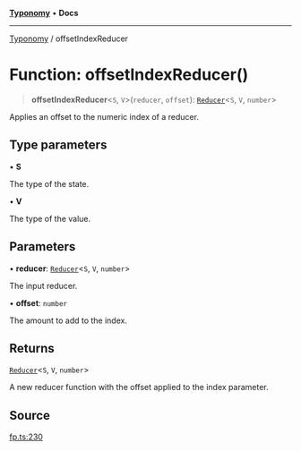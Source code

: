 [**Typonomy**](../README.md) • **Docs**

***

[Typonomy](../globals.md) / offsetIndexReducer

# Function: offsetIndexReducer()

> **offsetIndexReducer**\<`S`, `V`\>(`reducer`, `offset`): [`Reducer`](../type-aliases/Reducer.md)\<`S`, `V`, `number`\>

Applies an offset to the numeric index of a reducer.

## Type parameters

• **S**

The type of the state.

• **V**

The type of the value.

## Parameters

• **reducer**: [`Reducer`](../type-aliases/Reducer.md)\<`S`, `V`, `number`\>

The input reducer.

• **offset**: `number`

The amount to add to the index.

## Returns

[`Reducer`](../type-aliases/Reducer.md)\<`S`, `V`, `number`\>

A new reducer function with the offset applied to the index parameter.

## Source

[fp.ts:230](https://github.com/softcraft-development/typonomy/blob/c5db2fa8cb85771ae57ef1e5ca7f405fc63a6f0d/src/fp.ts#L230)

